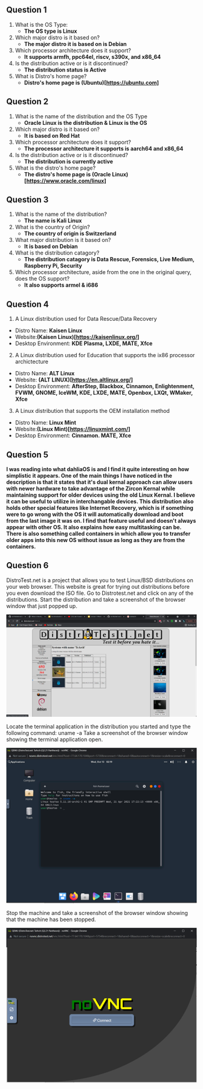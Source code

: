 ## Question 1
1. What is the OS Type:
   * **The OS type is Linux**
2. Which major distro is it based on?
   * **The major distro it is based on is Debian**
3. Which processor architecture does it support?
    * **It supports armfh, ppc64el, riscv, s390x, and x86_64**
4. Is the distribution active or is it discontinued? 
    * **The distribution status is Active**
5. What is Distro's home page?
    * **Distro's home page is (Ubuntu)[https://ubuntu.com]**

## Question 2
1. What is the name of the distribution and the OS Type
   * **Oracle Linux is the distribution & Linux is the OS**
2.  Which major distro is it based on?
    * **It is based on Red Hat**
3. Which processor architecture does it support?
    * **The processor architecture it supports is aarch64 and x86_64**
4. Is the distribution active or is it discontinued?
    * **The distribution is currently active**
5. What is the distro's home page?
    * **The distro's home page is (Oracle Linux)[https://www.oracle.com/linux]**
  
## Question 3
1. What is the name of the distribution?
    * **The name is Kali Linux**
2. What is the country of Origin?
    * **The country of origin is Switzerland**
3. What major distribution is it based on?
    * **It is based on Debian**
4. What is the distribution catagory?
    * **The distribution catagory is Data Rescue, Forensics, Live Medium, Raspberry Pi, Security**
5. Which processor architecture, aside from the one in the original query, does the OS support?
    * **It also supports armel & i686**

## Question 4
1. A Linux distribution used for Data Rescue/Data Recovery
* Distro Name: **Kaisen Linux**
* Website:**(Kaisen Linux)[https://kaisenlinux.org/]**
* Desktop Environment: **KDE Plasma, LXDE, MATE, Xfce**

2. A Linux distribution used for Education that supports the ix86 processor archictecture
* Distro Name: **ALT Linux**
* Website: **(ALT LINUX)[https://en.altlinux.org/]**
* Desktop Environment: **AfterStep, Blackbox, Cinnamon, Enlightenment, FVWM, GNOME, IceWM, KDE, LXDE, MATE, Openbox, LXQt, WMaker, Xfce**
3. A Linux distribution that supports the OEM installation method
* Distro Name: **Linux Mint**
* Website:**(Linux Mint)[https://linuxmint.com/]**
* Desktop Environment: **Cinnamon. MATE, Xfce**

## Question 5
**I was reading into what dahliaOS is and I find it quite interesting on how simplistic it appears. One of the main things I have noticed in the description is that it states that it's dual kernal approach can allow users with newer hardware to take advantage of the Zircon Kernal while maintaining support for older devices using the old Linux Kernal. I believe it can be useful to utilize in interchangable devices. This distribution also holds other special features like Internet Recovery, which is if something were to go wrong with the OS it will automatically download and boot from the last image it was on. I find that feature useful and doesn't always appear with other OS. It also explains how easy multitasking can be. There is also something called containers in which allow you to transfer older apps into this new OS without issue as long as they are from the containers.**

## Question 6
DistroTest.net is a project that allows you to test Linux/BSD distributions on your web browser. This website is great for trying out distributions before you even download the ISO file. Go to Distrotest.net and click on any of the distributions. Start the distribution and take a screenshot of the browser window that just popped up.

![TeArch](TeArch.PNG)

Locate the terminal application in the distribution you started and type the following command: uname -a Take a screenshot of the browser window showing the terminal application open.

![TeArchTerminal](TeArchTerminal.PNG)

Stop the machine and take a screenshot of the browser window showing that the machine has been stopped.

![shutdown](shutdownte.PNG)

